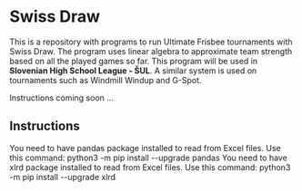 # Swiss Draw

This is a repository with programs to run Ultimate Frisbee tournaments with Swiss Draw. The program uses linear algebra to approximate team strength based on all the played games so far. This program will be used in <b>Slovenian High School League - ŠUL</b>. A similar system is used on tournaments such as Windmill Windup and G-Spot.

Instructions coming soon ...

## Instructions

You need to have pandas package installed to read from Excel files. Use this command: python3 -m pip install --upgrade pandas
You need to have xlrd package installed to read from Excel files. Use this command: python3 -m pip install --upgrade xlrd
